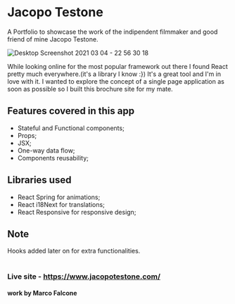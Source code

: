 # Jacopo Testone
A Portfolio to showcase the work of the indipendent filmmaker and good friend of mine Jacopo Testone.

![Desktop Screenshot 2021 03 04 - 22 56 30 18](https://user-images.githubusercontent.com/61291681/110486484-fb331c00-80ec-11eb-940e-a497465b5760.png)

While looking online for the most popular framework out there I found React pretty much everywhere.(it's a library I know :})
It's a great tool and I'm in love with it. I wanted to explore the concept of a single page application as soon as possible so I built this brochure site for my mate.

## Features covered in this app
- Stateful and Functional components;
- Props;
- JSX;
- One-way data flow;
- Components reusability;

## Libraries used
- React Spring for animations;
- React i18Next for translations;
- React Responsive for responsive design;

## Note
Hooks added later on for extra functionalities.

#
### Live site - https://www.jacopotestone.com/

#### work by Marco Falcone
